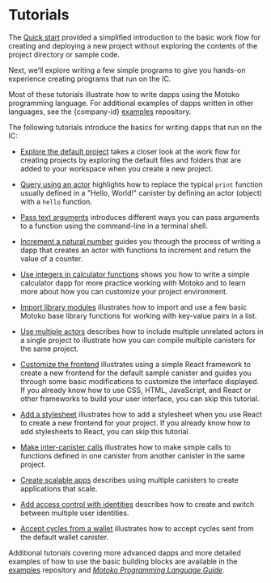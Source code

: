 # Tutorials

The [Quick start](../../quickstart/hello10mins.md) provided a simplified introduction to the basic work flow for creating and deploying a new project without exploring the contents of the project directory or sample code.

Next, we’ll explore writing a few simple programs to give you hands-on experience creating programs that run on the IC.

Most of these tutorials illustrate how to write dapps using the Motoko programming language. For additional examples of dapps written in other languages, see the {company-id} [examples](https://github.com/dfinity/examples) repository.

The following tutorials introduce the basics for writing dapps that run on the IC:

-   [Explore the default project](explore-templates) takes a closer look at the work flow for creating projects by exploring the default files and folders that are added to your workspace when you create a new project.

-   [Query using an actor](define-an-actor) highlights how to replace the typical `print` function usually defined in a "Hello, World!" canister by defining an actor (object) with a `hello` function.

-   [Pass text arguments](hello-location) introduces different ways you can pass arguments to a function using the command-line in a terminal shell.

-   [Increment a natural number](counter-tutorial) guides you through the process of writing a dapp that creates an actor with functions to increment and return the value of a counter.

-   [Use integers in calculator functions](calculator) shows you how to write a simple calculator dapp for more practice working with Motoko and to learn more about how you can customize your project environment.

-   [Import library modules](phonebook) illustrates how to import and use a few basic Motoko base library functions for working with key-value pairs in a list.

-   [Use multiple actors](multiple-actors) describes how to include multiple unrelated actors in a single project to illustrate how you can compile multiple canisters for the same project.

-   [Customize the frontend](../frontend/custom-frontend) illustrates using a simple React framework to create a new frontend for the default sample canister and guides you through some basic modifications to customize the interface displayed. If you already know how to use CSS, HTML, JavaScript, and React or other frameworks to build your user interface, you can skip this tutorial.

-   [Add a stylesheet](../frontend/my-contacts) illustrates how to add a stylesheet when you use React to create a new frontend for your project. If you already know how to add stylesheets to React, you can skip this tutorial.

-   [Make inter-canister calls](intercanister-calls) illustrates how to make simple calls to functions defined in one canister from another canister in the same project.

-   [Create scalable apps](scalability-cancan) describes using multiple canisters to create applications that scale.

-   [Add access control with identities](access-control) describes how to create and switch between multiple user identities.

-   [Accept cycles from a wallet](simple-cycles) illustrates how to accept cycles sent from the default wallet canister.

Additional tutorials covering more advanced dapps and more detailed examples of how to use the basic building blocks are available in the [examples](https://github.com/dfinity/examples) repository and [*Motoko Programming Language Guide*](../languages/motoko/about-this-guide.md).
